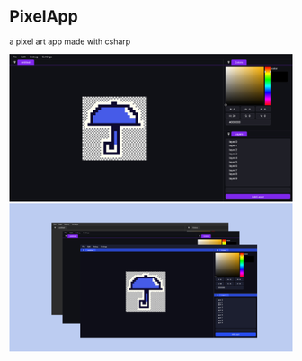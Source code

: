 # PixelApp
 a pixel art app made with csharp

 ![screen shot](/Assets/app.png "screenshot")
 ![screen shot](/Assets/themes.png "screenshot")
